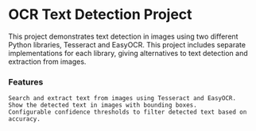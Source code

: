 # OCR Text Detection Project

This project demonstrates text detection in images using two different Python libraries, Tesseract and EasyOCR. This project includes separate implementations for each library, giving  alternatives to text detection and extraction from images.

### Features

    Search and extract text from images using Tesseract and EasyOCR.
    Show the detected text in images with bounding boxes.
    Configurable confidence thresholds to filter detected text based on accuracy.